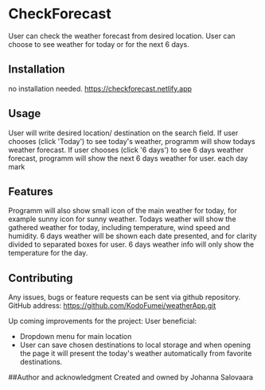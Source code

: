 # CheckForecast

User can check the weather forecast from desired location. User can choose to see weather for today or for the next 6 days.

## Installation
no installation needed.
https://checkforecast.netlify.app

## Usage

User will write desired location/ destination on the search field. If user chooses (click 'Today') to see today's weather, programm will show todays weather forecast. If user chooses (click '6 days') to see 6 days weather forecast, programm will show the next 6 days weather for user. each day mark

## Features

Programm will also show small icon of the main weather for today, for example sunny icon for sunny weather.
Todays weather will show the gathered weather for today, including temperature, wind speed and humidity.
6 days weather will be shown each date presented, and for clarity divided to separated boxes for user. 6 days weather info will only show the temperature for the day.


## Contributing

Any issues, bugs or feature requests can be sent via github repository.
GitHub address: https://github.com/KodoFumei/weatherApp.git

Up coming improvements for the project: 
User beneficial:
- Dropdown menu for main location
- User can save chosen destinations to local storage and when opening the page it will present the today's weather automatically from favorite destinations.

##Author and acknowledgment
Created and owned by Johanna Salovaara


